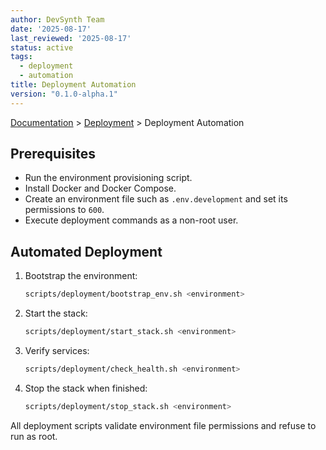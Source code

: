 ```yaml
---
author: DevSynth Team
date: '2025-08-17'
last_reviewed: '2025-08-17'
status: active
tags:
  - deployment
  - automation
title: Deployment Automation
version: "0.1.0-alpha.1"
---
```

<div class="breadcrumbs">
<a href="../index.md">Documentation</a> &gt; <a href="index.md">Deployment</a> &gt; Deployment Automation
</div>

## Prerequisites

- Run the environment provisioning script.
- Install Docker and Docker Compose.
- Create an environment file such as `.env.development` and set its permissions to `600`.
- Execute deployment commands as a non-root user.

## Automated Deployment

1. Bootstrap the environment:

   ```bash
   scripts/deployment/bootstrap_env.sh <environment>
   ```

2. Start the stack:

   ```bash
   scripts/deployment/start_stack.sh <environment>
   ```

3. Verify services:

   ```bash
   scripts/deployment/check_health.sh <environment>
   ```

4. Stop the stack when finished:

   ```bash
   scripts/deployment/stop_stack.sh <environment>
   ```

All deployment scripts validate environment file permissions and refuse to run as root.
